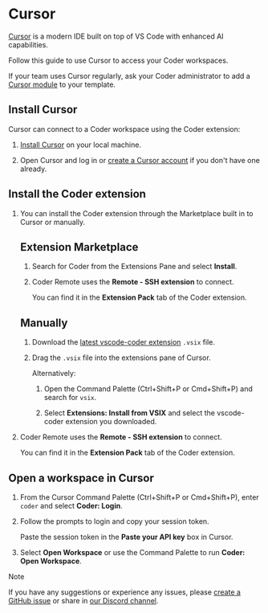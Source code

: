 # Cursor

[Cursor](https://cursor.sh/) is a modern IDE built on top of VS Code with enhanced AI capabilities.

Follow this guide to use Cursor to access your Coder workspaces.

If your team uses Cursor regularly, ask your Coder administrator to add a [Cursor module](https://registry.coder.com/modules/cursor) to your template.

## Install Cursor

Cursor can connect to a Coder workspace using the Coder extension:

1. [Install Cursor](https://docs.cursor.com/get-started/installation) on your local machine.

1. Open Cursor and log in or [create a Cursor account](https://authenticator.cursor.sh/sign-up)
   if you don't have one already.

## Install the Coder extension

1. You can install the Coder extension through the Marketplace built in to Cursor or manually.

   <div class="tabs">

   ## Extension Marketplace

   1. Search for Coder from the Extensions Pane and select **Install**.

   1. Coder Remote uses the **Remote - SSH extension** to connect.

      You can find it in the **Extension Pack** tab of the Coder extension.

   ## Manually

   1. Download the [latest vscode-coder extension](https://github.com/coder/vscode-coder/releases/latest) `.vsix` file.

   1. Drag the `.vsix` file into the extensions pane of Cursor.

      Alternatively:

      1. Open the Command Palette
   (<kdb>Ctrl</kdb>+<kdb>Shift</kdb>+<kdb>P</kdb> or <kdb>Cmd</kdb>+<kdb>Shift</kdb>+<kdb>P</kdb>)
   and search for `vsix`.

      1. Select **Extensions: Install from VSIX** and select the vscode-coder extension you downloaded.

   </div>

1. Coder Remote uses the **Remote - SSH extension** to connect.

   You can find it in the **Extension Pack** tab of the Coder extension.

## Open a workspace in Cursor

1. From the Cursor Command Palette
(<kdb>Ctrl</kdb>+<kdb>Shift</kdb>+<kdb>P</kdb> or <kdb>Cmd</kdb>+<kdb>Shift</kdb>+<kdb>P</kdb>),
enter `coder` and select **Coder: Login**.

1. Follow the prompts to login and copy your session token.

   Paste the session token in the **Paste your API key** box in Cursor.

1. Select **Open Workspace** or use the Command Palette to run **Coder: Open Workspace**.

> [!NOTE]
> If you have any suggestions or experience any issues, please
> [create a GitHub issue](https://github.com/coder/coder/issues/new?title=docs%3A+cursor+request+title+here&labels=["customer-reported","docs"]&body=please+enter+your+request+here) or share in
> [our Discord channel](https://discord.gg/coder).
